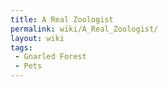 ```yaml
---
title: A Real Zoologist
permalink: wiki/A_Real_Zoologist/
layout: wiki
tags:
 - Gnarled Forest
 - Pets
---
```



